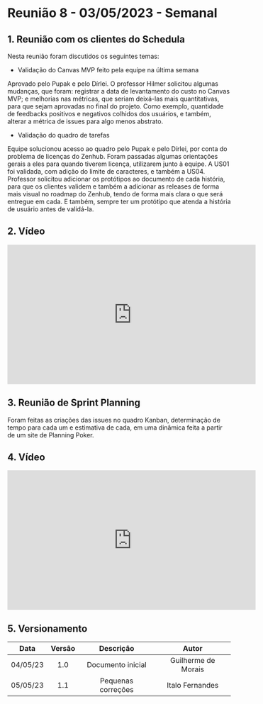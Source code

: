 # Reunião 8 - 03/05/2023 - Semanal

## 1. Reunião com os clientes do Schedula

Nesta reunião foram discutidos os seguintes temas:

- Validação do Canvas MVP feito pela equipe na última semana

<p>Aprovado pelo Pupak e pelo Dírlei. O professor Hilmer solicitou algumas mudanças, que foram: registrar a data de levantamento do custo no Canvas MVP; e melhorias nas métricas, que seriam deixá-las mais quantitativas, para que sejam aprovadas no final do projeto. Como exemplo, quantidade de feedbacks positivos e negativos colhidos dos usuários, e também, alterar a métrica de issues para algo menos abstrato.</p>

- Validação do quadro de tarefas

<p>Equipe solucionou acesso ao quadro pelo Pupak e pelo Dírlei, por conta do problema de licenças do Zenhub. Foram passadas algumas orientações gerais a eles para quando tiverem licença, utilizarem junto à equipe. A US01 foi validada, com adição do limite de caracteres, e também a US04. Professor solicitou adicionar os protótipos ao documento de cada história, para que os clientes validem e também a adicionar as releases de forma mais visual no roadmap do Zenhub, tendo de forma mais clara o que será entregue em cada. E também, sempre ter um protótipo que atenda a história de usuário antes de validá-la.</p>

## 2. Vídeo

<center>

<iframe width="560" height="315" src="https://www.youtube.com/embed/MOcBpbcOgUo" title="YouTube video player" frameborder="0" allow="accelerometer; autoplay; clipboard-write; encrypted-media; gyroscope; picture-in-picture; web-share" allowfullscreen></iframe>

</center>

## 3. Reunião de Sprint Planning

<p>Foram feitas as criações das issues no quadro Kanban, determinação de tempo para cada um e estimativa de cada, em uma dinâmica feita a partir de um site de Planning Poker.</p> 

## 4. Vídeo

<center>

<iframe width="560" height="315" src="https://www.youtube.com/embed/T18t8Y3oJDs" title="YouTube video player" frameborder="0" allow="accelerometer; autoplay; clipboard-write; encrypted-media; gyroscope; picture-in-picture; web-share" allowfullscreen></iframe>

</center>

## 5. Versionamento

<center>

|    Data    | Versão |            Descrição             |      Autor      |
| :--------: | :----: | :------------------------------: | :-------------: |
|      04/05/23      |  1.0   |               Documento inicial                   |       Guilherme de Morais          |
|      05/05/23      |  1.1   |               Pequenas correções                    |       Italo Fernandes          |

</center>